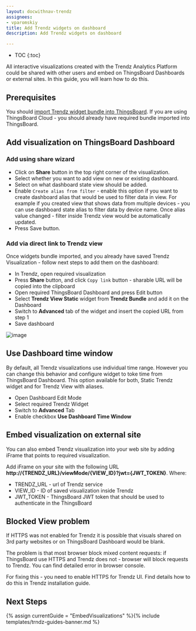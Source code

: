 ```yaml
---
layout: docwithnav-trendz
assignees:
- vparomskiy
title: Add Trendz widgets on dashboard
description: Add Trendz widgets on dashboard 

---
```


* TOC
{:toc}

All interactive visualizations created with the Trendz Analytics Platform could be shared with other users and embed on ThingsBoard Dashboards 
or external sites. In this guide, you will learn how to do this. 

## Prerequisites

You should [import Trendz widget bundle into ThingsBoard](/docs/trendz/trendz-bundle#Import-Trendz-bundle-into-ThingsBoard). If you are using ThingsBoard Cloud - you should already have required bundle imported into ThingsBoard.

## Add visualization on ThingsBoard Dashboard

### Add using share wizard

* Click on **Share** button in the top right corner of the visualization.
* Select whether you want to add view on new or existing dashboard.
* Select on what dashboard state view should be added.
* Enable `Create alias from filter` - enable this option if you want to create dashboard alias that would be used to filter data in view. For example if you created view that shows data from multiple devices - you can use dashboard state alias to filter data by device name. Once alias value changed - filter inside Trendz view would be automatically updated.
* Press Save button.

### Add via direct link to Trendz view

Once widgets bundle imported, and you already have saved Trendz Visualization - follow next steps to add them on the dashboard:
* In Trendz, open required visualization
* Press **Share** button, and click `Copy link` button - sharable URL will be copied into the clipboard
* Open required ThingsBoard Dashboard and press Edit button
* Select **Trendz View Static** widget from **Trendz Bundle** and add it on the Dashboard
* Switch to **Advanced** tab of the widget and insert the copied URL from step 1
* Save dashboard

![image](/images/trendz/embed-trendz.gif) 

## Use Dashboard time window

By default, all Trendz visualizations use individual time range. However you can change this behavior and configure widget to toke time from ThingsBoard Dashboard.
This option available for both, Static Trendz widget and for Trendz View with aliases.

* Open Dashboard Edit Mode
* Select required Trendz Widget
* Switch to **Advanced** Tab
* Enable checkbox **Use Dashboard Time Window** 

## Embed visualization on external site
You can also embed Trendz visualization into your web site by adding iFrame that points to required visualization.

Add iFrame on your site with the following URL **http://{TRENDZ_URL}/viewMode/{VIEW_ID}?jwt={JWT_TOKEN}**. Where:
* TRENDZ_URL - url of Trendz service
* VIEW_ID - ID of saved visualization inside Trendz
* JWT_TOKEN - ThingsBoard JWT token that should be used to authenticate in the ThingsBoard

## Blocked View problem

If HTTPS was not enabled for Trendz it is possible that visuals shared on 3rd party websites or on ThingsBoard Dashboard 
would be blank. 

The problem is that most browser block mixed content requests: if ThingsBoard use HTTPS and Trendz does not - browser will 
block requests to Trendz. You can find detailed error in browser console.

For fixing this - you need to enable HTTPS for Trendz UI. Find details how to do this in Trendz installation guide.

## Next Steps

{% assign currentGuide = "EmbedVisualizations" %}{% include templates/trndz-guides-banner.md %}
